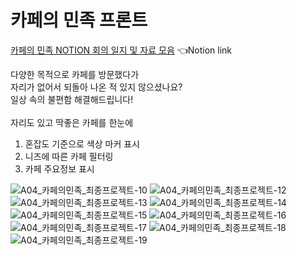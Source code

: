 # 카페의 민족 프론트 

<a href="https://www.notion.so/e702ff6775bf498d9180e38a88ddc181">카페의 민족 NOTION 회의 일지 및 자료 모음</a> 👈Notion link

다양한 목적으로 카페를 방문했다가<br>
자리가 없어서 되돌아 나온 적 있지 않으셨나요?<br>
일상 속의 불편함 해결해드립니다!<br><br>
자리도 있고 딱좋은 카페를 한눈에<br>
1. 혼잡도 기준으로 색상 마커 표시<br>
2. 니즈에 따른 카페 필터링<br>
3. 카페 주요정보 표시<br>

![A04_카페의민족_최종프로젝트-10](https://user-images.githubusercontent.com/31758135/175519349-e03b5b62-110f-4214-98c4-f8e23ba08144.jpg)
![A04_카페의민족_최종프로젝트-12](https://user-images.githubusercontent.com/31758135/175519352-4ee585b0-29f9-4258-ab24-2702fbe6726a.jpg)
![A04_카페의민족_최종프로젝트-13](https://user-images.githubusercontent.com/31758135/175519355-964b7781-5bd5-45e3-b0a0-714d4fe100c7.jpg)
![A04_카페의민족_최종프로젝트-14](https://user-images.githubusercontent.com/31758135/175519357-9d016f1b-e36b-4d8b-b2b6-15495f8ad3f6.jpg)
![A04_카페의민족_최종프로젝트-15](https://user-images.githubusercontent.com/31758135/175519360-94f43d3c-b205-4d97-a899-61f09f311239.jpg)
![A04_카페의민족_최종프로젝트-16](https://user-images.githubusercontent.com/31758135/175519363-2a099ff0-264d-4769-8ee0-bf07bbf668a0.jpg)
![A04_카페의민족_최종프로젝트-17](https://user-images.githubusercontent.com/31758135/175519364-24bc79ed-8ea8-4471-b8ac-3fa8e4a2b0a0.jpg)
![A04_카페의민족_최종프로젝트-18](https://user-images.githubusercontent.com/31758135/175519365-f7ec192d-b49b-452c-9755-0cc69a203a4a.jpg)
![A04_카페의민족_최종프로젝트-19](https://user-images.githubusercontent.com/31758135/175519367-29047cd2-a1bc-4963-b446-5f7d502aed8c.jpg)
